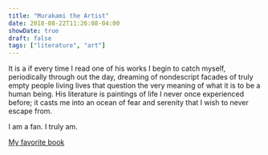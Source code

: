 ```yaml
---
title: "Murakami the Artist"
date: 2018-08-22T11:26:08-04:00
showDate: true
draft: false
tags: ["literature", "art"]
---
```


It is a if every time I read one of his works I begin to catch myself, periodically through out the day, dreaming of nondescript facades of truly empty people living lives that question the very meaning of what it is to be a human being. His literature is paintings of life I never once experienced before; it casts me into an ocean of fear and serenity that I wish to never escape from. 

I am a fan. I truly am.

[My favorite book](https://en.wikipedia.org/wiki/The_Wind-Up_Bird_Chronicle)
